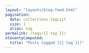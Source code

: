 ```yaml
---
layout: "layouts/blog-feed.html"
pagination:
  data: collections.tagList
  size: 1
  alias: tag
permalink: /tags/{{ tag }}/
eleventyComputed:
  title: "Posts tagged [{{ tag }}]"
---
```


